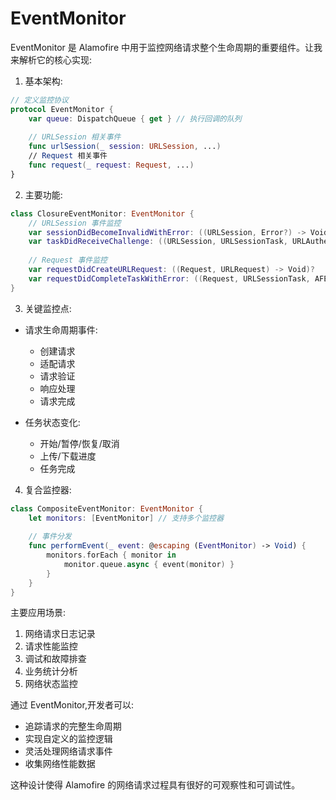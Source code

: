 #  EventMonitor

EventMonitor 是 Alamofire 中用于监控网络请求整个生命周期的重要组件。让我来解析它的核心实现:

1. 基本架构:

```swift
// 定义监控协议
protocol EventMonitor {
    var queue: DispatchQueue { get } // 执行回调的队列
    
    // URLSession 相关事件
    func urlSession(_ session: URLSession, ...)
    // Request 相关事件 
    func request(_ request: Request, ...)
}
```

2. 主要功能:

```swift
class ClosureEventMonitor: EventMonitor {
    // URLSession 事件监控
    var sessionDidBecomeInvalidWithError: ((URLSession, Error?) -> Void)?
    var taskDidReceiveChallenge: ((URLSession, URLSessionTask, URLAuthenticationChallenge) -> Void)?
    
    // Request 事件监控
    var requestDidCreateURLRequest: ((Request, URLRequest) -> Void)?
    var requestDidCompleteTaskWithError: ((Request, URLSessionTask, AFError?) -> Void)?
}
```

3. 关键监控点:

- 请求生命周期事件:
  - 创建请求
  - 适配请求
  - 请求验证
  - 响应处理
  - 请求完成

- 任务状态变化:
  - 开始/暂停/恢复/取消
  - 上传/下载进度
  - 任务完成

4. 复合监控器:

```swift
class CompositeEventMonitor: EventMonitor {
    let monitors: [EventMonitor] // 支持多个监控器
    
    // 事件分发
    func performEvent(_ event: @escaping (EventMonitor) -> Void) {
        monitors.forEach { monitor in
            monitor.queue.async { event(monitor) }
        }
    }
}
```

主要应用场景:

1. 网络请求日志记录
2. 请求性能监控
3. 调试和故障排查
4. 业务统计分析
5. 网络状态监控

通过 EventMonitor,开发者可以:
- 追踪请求的完整生命周期
- 实现自定义的监控逻辑
- 灵活处理网络请求事件
- 收集网络性能数据

这种设计使得 Alamofire 的网络请求过程具有很好的可观察性和可调试性。

